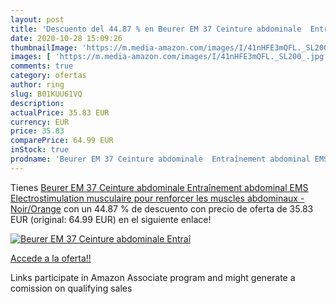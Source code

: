 ```yaml
---
layout: post
title: 'Descuento del 44.87 % en Beurer EM 37 Ceinture abdominale  Entraî'
date: 2020-10-28 15:09:26
thumbnailImage: 'https://m.media-amazon.com/images/I/41nHFE3mQFL._SL200_.jpg'
images: [ 'https://m.media-amazon.com/images/I/41nHFE3mQFL._SL200_.jpg' ]
comments: true
category: ofertas
author: ring
slug: B01KUU61VQ
description:
actualPrice: 35.83 EUR
currency: EUR
price: 35.83
comparePrice: 64.99 EUR
inStock: true
prodname: 'Beurer EM 37 Ceinture abdominale  Entraînement abdominal EMS  Electrostimulation musculaire pour renforcer les muscles abdominaux - Noir/Orange'
---
```


Tienes [Beurer EM 37 Ceinture abdominale  Entraînement abdominal EMS  Electrostimulation musculaire pour renforcer les muscles abdominaux - Noir/Orange](https://www.amazon.fr/dp/B01KUU61VQ/?tag=tolees0d-21) con un 44.87 % de descuento con precio de oferta de 35.83 EUR (original: 64.99 EUR) en el siguiente enlace!

[![Beurer EM 37 Ceinture abdominale  Entraî](https://m.media-amazon.com/images/I/41nHFE3mQFL._SL200_.jpg)](https://www.amazon.fr/dp/B01KUU61VQ/?tag=tolees0d-21)

[Accede a la oferta!!](https://www.amazon.fr/dp/B01KUU61VQ/?tag=tolees0d-21)

Links participate in Amazon Associate program and might generate a comission on qualifying sales


